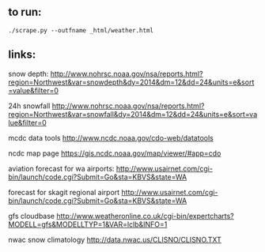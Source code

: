 ## to run:

  `./scrape.py --outfname _html/weather.html`

## links:
snow depth:
http://www.nohrsc.noaa.gov/nsa/reports.html?region=Northwest&var=snowdepth&dy=2014&dm=12&dd=24&units=e&sort=value&filter=0

24h snowfall
http://www.nohrsc.noaa.gov/nsa/reports.html?region=Northwest&var=snowfall&dy=2014&dm=12&dd=24&units=e&sort=value&filter=0

mcdc data tools
http://www.ncdc.noaa.gov/cdo-web/datatools

ncdc map page
https://gis.ncdc.noaa.gov/map/viewer/#app=cdo

aviation forecast for wa airports:
http://www.usairnet.com/cgi-bin/launch/code.cgi?Submit=Go&sta=KBVS&state=WA

forecast for skagit regional airport
http://www.usairnet.com/cgi-bin/launch/code.cgi?Submit=Go&sta=KBVS&state=WA

gfs cloudbase
http://www.weatheronline.co.uk/cgi-bin/expertcharts?MODELL=gfs&MODELLTYP=1&VAR=lclb&INFO=1

nwac snow climatology
http://data.nwac.us/CLISNO/CLISNO.TXT
